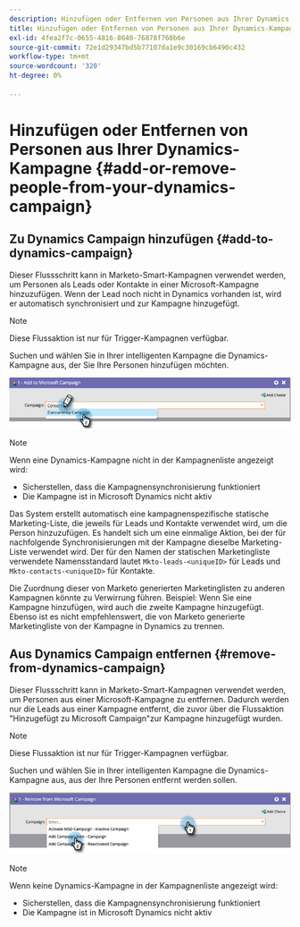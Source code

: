 ```yaml
---
description: Hinzufügen oder Entfernen von Personen aus Ihrer Dynamics Campaign - Marketo Docs - Produktdokumentation
title: Hinzufügen oder Entfernen von Personen aus Ihrer Dynamics-Kampagne
exl-id: 4fea2f7c-0655-4816-8640-76878f760b6e
source-git-commit: 72e1d29347bd5b77107da1e9c30169cb6490c432
workflow-type: tm+mt
source-wordcount: '320'
ht-degree: 0%

---
```


# Hinzufügen oder Entfernen von Personen aus Ihrer Dynamics-Kampagne {#add-or-remove-people-from-your-dynamics-campaign}

## Zu Dynamics Campaign hinzufügen {#add-to-dynamics-campaign}

Dieser Flussschritt kann in Marketo-Smart-Kampagnen verwendet werden, um Personen als Leads oder Kontakte in einer Microsoft-Kampagne hinzuzufügen. Wenn der Lead noch nicht in Dynamics vorhanden ist, wird er automatisch synchronisiert und zur Kampagne hinzugefügt.

>[!NOTE]
>
>Diese Flussaktion ist nur für Trigger-Kampagnen verfügbar.

Suchen und wählen Sie in Ihrer intelligenten Kampagne die Dynamics-Kampagne aus, der Sie Ihre Personen hinzufügen möchten.

![](assets/add-or-remove-people-from-your-dynamics-campaign-1.png)

>[!NOTE]
>
>Wenn eine Dynamics-Kampagne nicht in der Kampagnenliste angezeigt wird:
>
>* Sicherstellen, dass die Kampagnensynchronisierung funktioniert
>* Die Kampagne ist in Microsoft Dynamics nicht aktiv


Das System erstellt automatisch eine kampagnenspezifische statische Marketing-Liste, die jeweils für Leads und Kontakte verwendet wird, um die Person hinzuzufügen. Es handelt sich um eine einmalige Aktion, bei der für nachfolgende Synchronisierungen mit der Kampagne dieselbe Marketing-Liste verwendet wird. Der für den Namen der statischen Marketingliste verwendete Namensstandard lautet `Mkto-leads-<uniqueID>` für Leads und `Mkto-contacts-<uniqueID>` für Kontakte.

Die Zuordnung dieser von Marketo generierten Marketinglisten zu anderen Kampagnen könnte zu Verwirrung führen. Beispiel: Wenn Sie eine Kampagne hinzufügen, wird auch die zweite Kampagne hinzugefügt. Ebenso ist es nicht empfehlenswert, die von Marketo generierte Marketingliste von der Kampagne in Dynamics zu trennen.

## Aus Dynamics Campaign entfernen {#remove-from-dynamics-campaign}

Dieser Flussschritt kann in Marketo-Smart-Kampagnen verwendet werden, um Personen aus einer Microsoft-Kampagne zu entfernen. Dadurch werden nur die Leads aus einer Kampagne entfernt, die zuvor über die Flussaktion &quot;Hinzugefügt zu Microsoft Campaign&quot;zur Kampagne hinzugefügt wurden.

>[!NOTE]
>
>Diese Flussaktion ist nur für Trigger-Kampagnen verfügbar.

Suchen und wählen Sie in Ihrer intelligenten Kampagne die Dynamics-Kampagne aus, aus der Ihre Personen entfernt werden sollen.

![](assets/add-or-remove-people-from-your-dynamics-campaign-2.png)

>[!NOTE]
>
>Wenn keine Dynamics-Kampagne in der Kampagnenliste angezeigt wird:
>
>* Sicherstellen, dass die Kampagnensynchronisierung funktioniert
>* Die Kampagne ist in Microsoft Dynamics nicht aktiv

